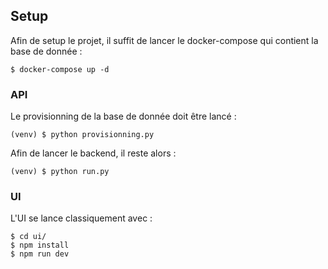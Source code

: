 ## Setup

Afin de setup le projet, il suffit de lancer le docker-compose qui contient la base de donnée :

```
$ docker-compose up -d
```

### API

Le provisionning de la base de donnée doit être lancé :

```
(venv) $ python provisionning.py
```

Afin de lancer le backend, il reste alors :

```
(venv) $ python run.py
```

### UI

L'UI se lance classiquement avec :

```
$ cd ui/
$ npm install
$ npm run dev
```